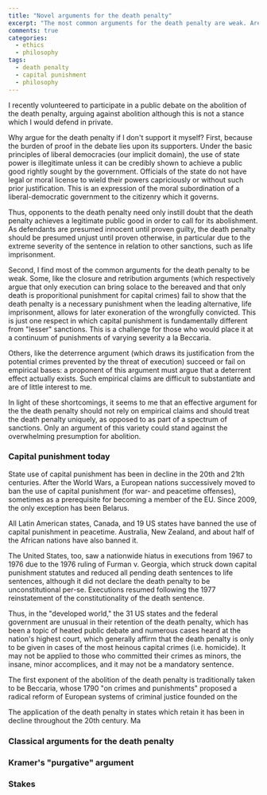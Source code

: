 ```yaml
---
title: "Novel arguments for the death penalty"
excerpt: "The most common arguments for the death penalty are weak. Are there novel and resilient ones?"
comments: true
categories: 
  - ethics
  - philosophy
tags:
  - death penalty
  - capital punishment
  - philosophy
---
```


I recently volunteered to participate in a public debate on the abolition of the death penalty, arguing against abolition although this is not a stance which I would defend in private.

Why argue for the death penalty if I don't support it myself? First, because the burden of proof in the debate lies upon its supporters. Under the basic principles of liberal democracies (our implicit domain), the use of state power is illegitimate unless it can be credibly shown to achieve a public good rightly sought by the government. Officials of the state do not have legal or moral license to wield their powers capriciously or without such prior justification. This is an expression of the moral subordination of a liberal-democratic government to the citizenry which it governs.

Thus, opponents to the death penalty need only instill doubt that the death penalty achieves a legitimate public good in order to call for its abolishment. As defendants are presumed innocent until proven guilty, the death penalty should be presumed unjust until proven otherwise, in particular due to the extreme severity of the sentence in relation to other sanctions, such as life imprisonment.

Second, I find most of the common arguments for the death penalty to be weak. Some, like the closure and retribution arguments (which respectively argue that only execution can bring solace to the bereaved and that only death is proporitional punishment for capital crimes) fail to show that the death penalty is a necessary punishment when the leading alternative, life imprisonment, allows for later exoneration of the wrongfully convicted. This is just one respect in which capital punishment is fundamentally different from "lesser" sanctions. This is a challenge for those who would place it at a continuum of punishments of varying severity a la Beccaria.

Others, like the deterrence argument (which draws its justification from the potential crimes prevented by the threat of execution) succeed or fail on empirical bases: a proponent of this argument must argue that a deterrent effect actually exists. Such empirical claims are difficult to substantiate and are of little interest to me.

In light of these shortcomings, it seems to me that an effective argument for the the death penalty should not rely on empirical claims and should treat the death penalty uniquely, as opposed to as part of a spectrum of sanctions. Only an argument of this variety could stand against the overwhelming presumption for abolition.

### Capital punishment today

State use of capital punishment has been in decline in the 20th and 21th centuries. After the World Wars, a European nations successively moved to ban the use of capital punishment (for war- and peacetime offenses), sometimes as a prerequisite for becoming a member of the EU. Since 2009, the only exception has been Belarus.

All Latin American states, Canada, and 19 US states have banned the use of capital punishment in peacetime. Australia, New Zealand, and about half of the African nations have also banned it.

The United States, too, saw a nationwide hiatus in executions from 1967 to 1976 due to the 1976 ruling of Furman v. Georgia, which struck down capital punishment statutes and reduced all pending death sentences to life sentences, although it did not declare the death penalty to be unconstitutional per-se. Executions resumed following the 1977 reinstatement of the constitutionality of the death sentence.

Thus, in the "developed world," the 31 US states and the federal government are unusual in their retention of the death penalty, which has been a topic of heated public debate and numerous cases heard at the nation's highest court, which generally affirm that the death penalty is only to be given in cases of the most heinous capital crimes (i.e. homicide). It may not be applied to those who committed their crimes as minors, the insane, minor accomplices, and it may not be a mandatory sentence.

The first exponent of the abolition of the death penalty is traditionally taken to be Beccaria, whose 1790 "on crimes and punishments" proposed a radical reform of European systems of criminal justice founded on the 

The application of the death penalty in states which retain it has been in decline throughout the 20th century. Ma

### Classical arguments for the death penalty

### Kramer's "purgative" argument

### Stakes
